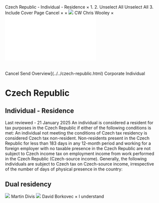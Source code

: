 Czech Republic - Individual - Residence
×
1.
2.
Unselect All
Unselect All
3.
Include Cover Page
Cancel
×
×
![](../../-/media/world-wide-tax-summaries/attachments/global---chris-wooley.ashx%3Frev=ac5e5f3223b34096b1afc2a6009c7320&revision=ac5e5f32-23b3-4096-b1af-c2a6009c7320&hash=859B7ADC84DC2CBEC9760E9E6EE7DE6D0A8BFCDF)
CW
Chris Wooley
×
![](residence.html)
######
Cancel
Send
Overview](../../czech-republic.html)
Corporate
Individual
# Czech Republic
## Individual - Residence
Last reviewed - 21 January 2025
An individual is considered a resident for tax purposes in the Czech Republic if either of the following conditions is met:
An individual not meeting the conditions of Czech tax residency is considered Czech tax non-resident. Non-residents present in the Czech Republic for less than 183 days in any 12-month period and working for a foreign employer with no taxable presence in the Czech Republic are not subject to Czech income tax on employment income from work performed in the Czech Republic (Czech-source income).
Generally, the following individuals are subject to Czech tax on Czech-source income, irrespective of the number of days of physical presence in the country:
## Dual residency
![](../../-/media/world-wide-tax-summaries/czechrepublicmartin-divisprifilejpg20240628075726355.ashx%3Frev=5e6ee60dfbfa4c12a5c4031ac591ce37&revision=5e6ee60d-fbfa-4c12-a5c4-031ac591ce37&hash=691F1A17F59A7C2B0DBD0DE682CF2B5653C13A72)
Martin Divis
![](../../-/media/world-wide-tax-summaries/czechrepublicdavid-borkovecdb--photo2closevery-low-resjpg20240105043250648.ashx%3Frev=a61cb23aae254d5fa1d232f64e6da9e0&revision=a61cb23a-ae25-4d5f-a1d2-32f64e6da9e0&hash=17BC1BB5BA0E64E9BFC4D1E0067E593C64832069)
David Borkovec
×
I understand